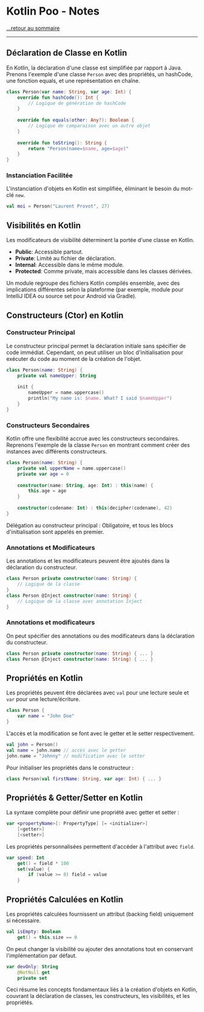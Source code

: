 # Kotlin Poo - Notes

[...retour au sommaire](../sommaire.md)

---

## Déclaration de Classe en Kotlin

En Kotlin, la déclaration d'une classe est simplifiée par rapport à Java. Prenons l'exemple d'une classe `Person` avec des propriétés, un hashCode, une fonction equals, et une représentation en chaîne.

```kotlin
class Person(var name: String, var age: Int) {
    override fun hashCode(): Int { 
        // Logique de génération de hashCode
    }
    
    override fun equals(other: Any?): Boolean {
        // Logique de comparaison avec un autre objet
    }
    
    override fun toString(): String {
        return "Person(name=$name, age=$age)"
    }
}
```

### Instanciation Facilitée

L'instanciation d'objets en Kotlin est simplifiée, éliminant le besoin du mot-clé `new`.

```kotlin
val moi = Person("Laurent Provot", 27)
```

## Visibilités en Kotlin

Les modificateurs de visibilité déterminent la portée d'une classe en Kotlin.

- **Public**: Accessible partout.
- **Private**: Limité au fichier de déclaration.
- **Internal**: Accessible dans le même module.
- **Protected**: Comme private, mais accessible dans les classes dérivées.

Un module regroupe des fichiers Kotlin compilés ensemble, avec des implications différentes selon la plateforme (par exemple, module pour IntelliJ IDEA ou source set pour Android via Gradle).

## Constructeurs (Ctor) en Kotlin

### Constructeur Principal

Le constructeur principal permet la déclaration initiale sans spécifier de code immédiat. Cependant, on peut utiliser un bloc d'initialisation pour exécuter du code au moment de la création de l'objet.

```kotlin
class Person(name: String) {
    private val nameUpper: String
    
    init {
        nameUpper = name.uppercase()
        println("My name is: $name. What? I said $nameUpper")
    }
}
```

### Constructeurs Secondaires

Kotlin offre une flexibilité accrue avec les constructeurs secondaires. Reprenons l'exemple de la classe `Person` en montrant comment créer des instances avec différents constructeurs.

```kotlin
class Person(name: String) {
    private val upperName = name.uppercase()
    private var age = 0
    
    constructor(name: String, age: Int) : this(name) {
        this.age = age
    }
    
    constructor(codename: Int) : this(decipher(codename), 42)
}
```

Délégation au constructeur principal : Obligatoire, et tous les blocs d'initialisation sont appelés en premier.

### Annotations et Modificateurs

Les annotations et les modificateurs peuvent être ajoutés dans la déclaration du constructeur.

```kotlin
class Person private constructor(name: String) {
    // Logique de la classe
}
class Person @Inject constructor(name: String) {
    // Logique de la classe avec annotation Inject
}
```

### Annotations et modificateurs
On peut spécifier des annotations ou des modificateurs dans la déclaration du constructeur.

```kotlin
class Person private constructor(name: String) { ... }
class Person @Inject constructor(name: String) { ... }
```











## Propriétés en Kotlin

Les propriétés peuvent être déclarées avec `val` pour une lecture seule et `var` pour une lecture/écriture.

```kotlin
class Person {
    var name = "John Doe"
}
```

L'accès et la modification se font avec le getter et le setter respectivement.

```kotlin
val john = Person()
val name = john.name // accès avec le getter
john.name = "Johnny" // modification avec le setter
```

Pour initialiser les propriétés dans le constructeur :

```kotlin
class Person(val firstName: String, var age: Int) { ... }
```

## Propriétés & Getter/Setter en Kotlin

La syntaxe complète pour définir une propriété avec getter et setter :

```kotlin
var <propertyName>[: PropertyType] [= <initializer>]
    [<getter>]
    [<setter>]
```

Les propriétés personnalisées permettent d'accéder à l'attribut avec `field`.

```kotlin
var speed: Int
    get() = field * 100
    set(value) {
        if (value >= 0) field = value
    }
```

## Propriétés Calculées en Kotlin

Les propriétés calculées fournissent un attribut (backing field) uniquement si nécessaire.

```kotlin
val isEmpty: Boolean
    get() = this.size == 0
```

On peut changer la visibilité ou ajouter des annotations tout en conservant l'implémentation par défaut.

```kotlin
var devOnly: String
    @NotNull get
    private set
```

Ceci résume les concepts fondamentaux liés à la création d'objets en Kotlin, couvrant la déclaration de classes, les constructeurs, les visibilités, et les propriétés.